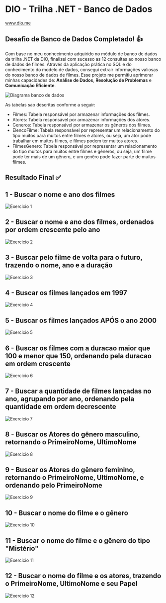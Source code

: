 # DIO - Trilha .NET - Banco de Dados
www.dio.me

## Desafio de Banco de Dados Completado! 👍

Com base no meu conhecimento adquirido no módulo de banco de dados da trilha .NET da DIO, finalizei com sucesso as 12 consultas ao nosso banco de dados de filmes.
Através da aplicação prática no SQL e do conhecimento do modelo de dados, consegui extrair informações valiosas do nosso banco de dados de filmes.
Esse projeto me permitiu aprimorar minhas capacidades de: **Análise de Dados**, **Resolução de Problemas** e **Comunicação Eficiente**.

![Diagrama banco de dados](Imagens/diagrama.png)

As tabelas sao descritas conforme a seguir:

- Filmes: Tabela responsável por armazenar informações dos filmes.
- Atores: Tabela responsável por armazenar informações dos atores.
- Generos: Tabela responsável por armazenar os gêneros dos filmes.
- ElencoFilme: Tabela responsável por representar um relacionamento do tipo muitos para muitos entre filmes e atores, ou seja, um ator pode trabalhar em muitos filmes, e filmes
podem ter muitos atores.
- FilmesGenero: Tabela responsável por representar um relacionamento do tipo muitos para muitos entre filmes e gêneros, ou seja, um filme pode ter mais de um gênero, e um genêro pode fazer parte de muitos filmes.

## Resultado Final ✅

## 1 - Buscar o nome e ano dos filmes

![Exercicio 1](Imagens/1.png)

## 2 - Buscar o nome e ano dos filmes, ordenados por ordem crescente pelo ano

![Exercicio 2](Imagens/2.png)

## 3 - Buscar pelo filme de volta para o futuro, trazendo o nome, ano e a duração

![Exercicio 3](Imagens/3.png)

## 4 - Buscar os filmes lançados em 1997

![Exercicio 4](Imagens/4.png)

## 5 - Buscar os filmes lançados APÓS o ano 2000

![Exercicio 5](Imagens/5.png)

## 6 - Buscar os filmes com a duracao maior que 100 e menor que 150, ordenando pela duracao em ordem crescente

![Exercicio 6](Imagens/6.png)

## 7 - Buscar a quantidade de filmes lançadas no ano, agrupando por ano, ordenando pela quantidade em ordem decrescente

![Exercicio 7](Imagens/7.png)

## 8 - Buscar os Atores do gênero masculino, retornando o PrimeiroNome, UltimoNome

![Exercicio 8](Imagens/8.png)

## 9 - Buscar os Atores do gênero feminino, retornando o PrimeiroNome, UltimoNome, e ordenando pelo PrimeiroNome

![Exercicio 9](Imagens/9.png)

## 10 - Buscar o nome do filme e o gênero

![Exercicio 10](Imagens/10.png)

## 11 - Buscar o nome do filme e o gênero do tipo "Mistério"

![Exercicio 11](Imagens/11.png)

## 12 - Buscar o nome do filme e os atores, trazendo o PrimeiroNome, UltimoNome e seu Papel

![Exercicio 12](Imagens/12.png)
